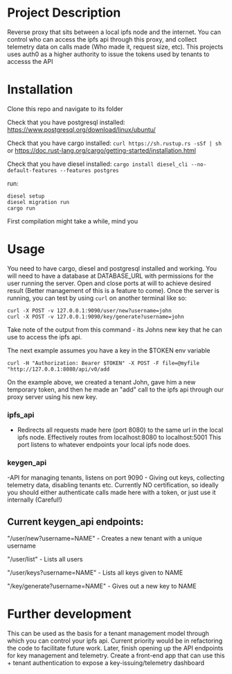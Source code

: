 # Project Description

Reverse proxy that sits between a local ipfs node and the internet. You can control who can access the ipfs api through this proxy, and collect telemetry data on calls made (Who made it, request size, etc). This projects uses auth0 as a higher authority to issue the tokens used by tenants to accesss the API

# Installation
Clone this repo and navigate to its folder

Check that you have postgresql installed: https://www.postgresql.org/download/linux/ubuntu/

Check that you have cargo installed: ```curl https://sh.rustup.rs -sSf | sh``` or https://doc.rust-lang.org/cargo/getting-started/installation.html

Check that you have diesel installed: ```cargo install diesel_cli --no-default-features --features postgres```

run:

```
diesel setup
diesel migration run
cargo run
```

First compilation might take a while, mind you

# Usage
You need to have cargo, diesel and postgresql installed and working. You will need to have a database at DATABASE_URL with permissions for the user running the server. Open and close ports at will to achieve desired result (Better management of this is a feature to come). Once the server is running, you can test by using ```curl``` on another terminal like so:

```
curl -X POST -v 127.0.0.1:9090/user/new?username=john
curl -X POST -v 127.0.0.1:9090/key/generate?username=john

``` 
Take note of the output from this command - its Johns new key that he can use to access the ipfs api. 

The next example assumes you have a key in the $TOKEN env variable
```
curl -H "Authorization: Bearer $TOKEN" -X POST -F file=@myfile "http://127.0.0.1:8080/api/v0/add
``` 

On the example above, we created a tenant John, gave him a new temporary token, and then he made an "add" call to the ipfs api through our proxy server using his new key.


### ipfs_api
  - Redirects all requests made here (port 8080) to the same url in the local ipfs node. Effectively routes from localhost:8080 to localhost:5001
This port listens to whatever endpoints your local ipfs node does.

### keygen_api
  -API for managing tenants, listens on port 9090 - Giving out keys, collecting telemetry data, disabling tenants etc. Currently NO certification, so ideally you should either authenticate calls made here with a token, or just use it internally (Careful!)

## Current keygen_api endpoints:

"/user/new?username=NAME" - Creates a new tenant with a unique username

"/user/list" - Lists all users

"/user/keys?username=NAME" - Lists all keys given to NAME

"/key/generate?username=NAME" - Gives out a new key to NAME

# Further development

This can be used as the basis for a tenant management model through which you can control your ipfs api. Current priority would be in refactoring the code to facilitate future work. Later, finish opening up the API endpoints for key management and telemetry. Create a front-end app that can use this + tenant authentication to expose a key-issuing/telemetry dashboard

